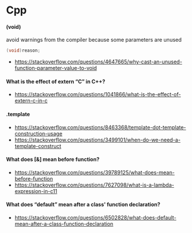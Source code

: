 Cpp
===

#### (void)

avoid warnings from the compiler because some parameters are unused

```cpp
(void)reason;
```

- https://stackoverflow.com/questions/4647665/why-cast-an-unused-function-parameter-value-to-void


#### What is the effect of extern “C” in C++?

- https://stackoverflow.com/questions/1041866/what-is-the-effect-of-extern-c-in-c

#### .template

- https://stackoverflow.com/questions/8463368/template-dot-template-construction-usage
- https://stackoverflow.com/questions/3499101/when-do-we-need-a-template-construct

#### What does [&] mean before function?

- https://stackoverflow.com/questions/39789125/what-does-mean-before-function
- https://stackoverflow.com/questions/7627098/what-is-a-lambda-expression-in-c11

#### What does “default” mean after a class' function declaration?

- https://stackoverflow.com/questions/6502828/what-does-default-mean-after-a-class-function-declaration
